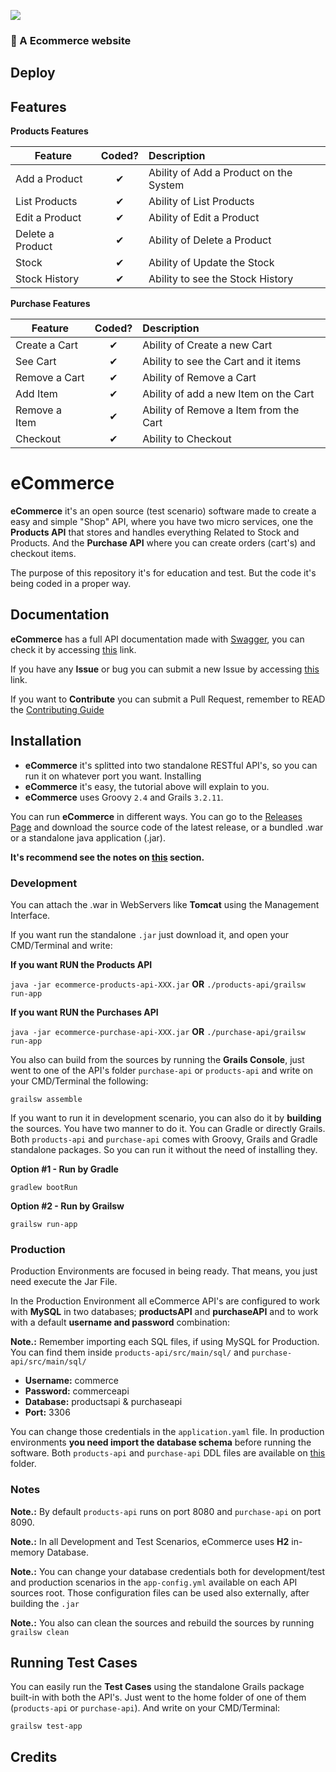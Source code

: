 ![](http://imgur.com/t3teAxi.png)
### :handbag: A Ecommerce website
## Deploy


## Features

<b>Products Features</b>

| Feature  |  Coded?       | Description  |
|----------|:-------------:|:-------------|
| Add a Product | &#10004; | Ability of Add a Product on the System |
| List Products | &#10004; | Ability of List Products |
| Edit a Product | &#10004; | Ability of Edit a Product |
| Delete a Product | &#10004; | Ability of Delete a Product |
| Stock | &#10004; | Ability of Update the Stock |
| Stock History | &#10004; | Ability to see the Stock History |

<b>Purchase Features</b>

| Feature  |  Coded?       | Description  |
|----------|:-------------:|:-------------|
| Create a Cart | &#10004; | Ability of Create a new Cart |
| See Cart | &#10004; | Ability to see the Cart and it items |
| Remove a Cart | &#10004; | Ability of Remove a Cart |
| Add Item | &#10004; | Ability of add a new Item on the Cart |
| Remove a Item | &#10004; | Ability of Remove a Item from the Cart |
| Checkout | &#10004; | Ability to Checkout |

# eCommerce

**eCommerce** it's an open source (test scenario) software made to create a easy and simple "Shop" API, where you have two micro services, one the **Products API** that stores and handles everything Related to Stock and Products. And the **Purchase API** where you can create orders (cart's) and checkout items.

The purpose of this repository it's for education and test. But the code it's being coded in a proper way.

## Documentation

**eCommerce** has a full API documentation made with [Swagger](https://swagger.io), you can check it by accessing [this](http://santoro.pw/eCommerce) link.

If you have any **Issue** or bug you can submit a new Issue by accessing [this](issues/) link.

If you want to **Contribute** you can submit a Pull Request, remember to READ the [Contributing Guide](CONTRIBUTING.md)

## Installation

* **eCommerce** it's splitted into two standalone RESTful API's, so you can run it on whatever port you want. Installing 
* **eCommerce** it's easy, the tutorial above will explain to you.
* **eCommerce** uses Groovy `2.4` and Grails `3.2.11`.

You can run **eCommerce** in different ways. You can go to the [Releases Page](releases/) and download the source code of the latest release, or a bundled .war or a standalone java application (.jar).

**It's recommend see the notes on [this](#notes) section.**

### Development

You can attach the .war in WebServers like **Tomcat** using the Management Interface.

If you want run the standalone `.jar` just download it, and open your CMD/Terminal and write:

**If you want RUN the Products API**

`java -jar ecommerce-products-api-XXX.jar` **OR** `./products-api/grailsw run-app`

**If you want RUN the Purchases API**

`java -jar ecommerce-purchase-api-XXX.jar` **OR** `./purchase-api/grailsw run-app`

You also can build from the sources by running the **Grails Console**, just went to one of the API's folder `purchase-api` or `products-api` and write on your CMD/Terminal the following:

`grailsw assemble`

If you want to run it in development scenario, you can also do it by **building** the sources. You have two manner to do it. You can Gradle or directly Grails. Both `products-api` and `purchase-api` comes with Groovy, Grails and Gradle standalone packages. So you can run it without the need of installing they.

**Option #1 - Run by Gradle**

`gradlew bootRun`

**Option #2 - Run by Grailsw**

`grailsw run-app`

### Production

Production Environments are focused in being ready. That means, you just need execute the Jar File.

In the Production Environment all eCommerce API's are configured to work with **MySQL** in two databases; **productsAPI** and **purchaseAPI** and to work with a default **username and password** combination:

**Note.:** Remember importing each SQL files, if using MySQL for Production. You can find them inside `products-api/src/main/sql/` and `purchase-api/src/main/sql/`

* **Username:** commerce
* **Password:** commerceapi
* **Database:** productsapi & purchaseapi
* **Port:** 3306

You can change those credentials in the `application.yaml` file. In production environments **you need import the database schema** before running the software. Both `products-api` and `purchase-api` DDL files are available on [this](sql/) folder.

### Notes

**Note.:** By default `products-api` runs on port 8080 and `purchase-api` on port 8090.

**Note.:** In all Development and Test Scenarios, eCommerce uses **H2** in-memory Database.

**Note.:** You can change your database credentials both for development/test and production scenarios in the `app-config.yml` available on each API sources root. Those configuration files can be used also externally, after building the `.jar`

**Note.:** You also can clean the sources and rebuild the sources by running `grailsw clean`

## Running Test Cases

You can easily run the **Test Cases** using the standalone Grails package built-in with both the API's. Just went to the home folder of one of them (`products-api` or `purchase-api`). And write on your CMD/Terminal:

`grailsw test-app`

## Credits

